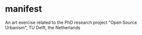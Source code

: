 # manifest
An art exercise related to the PhD research project "Open Source Urbanism", TU Delft, the Netherlands
